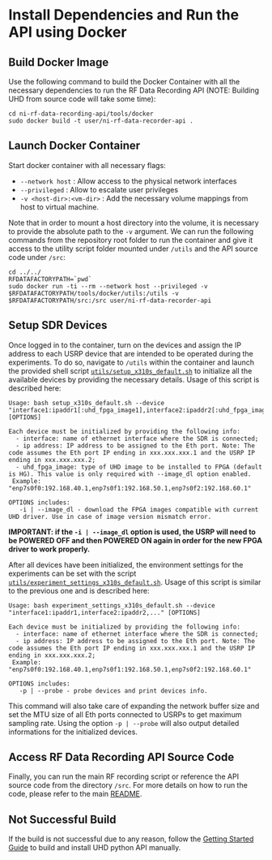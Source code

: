 # Install Dependencies and Run the API using Docker
## Build Docker Image
Use the following command to build the Docker Container with all the necessary dependencies to run the RF Data Recording API (NOTE: Building UHD from source code will take some time):
```
cd ni-rf-data-recording-api/tools/docker
sudo docker build -t user/ni-rf-data-recorder-api .
```
## Launch Docker Container
Start docker container with all necessary flags:
* `--network host` : Allow access to the physical network interfaces
* `--privileged` : Allow to escalate user privileges
* `-v <host-dir>:<vm-dir>` : Add the necessary volume mappings from host to virtual machine.

Note that in order to mount a host directory into the volume, it is necessary to provide the absolute path to the `-v` argument. We can run the following commands from the repository root folder to run the container and give it access to the utility script folder mounted under `/utils` and the API source code under `/src`:
```
cd ../../
RFDATAFACTORYPATH=`pwd`
sudo docker run -ti --rm --network host --privileged -v $RFDATAFACTORYPATH/tools/docker/utils:/utils -v $RFDATAFACTORYPATH/src:/src user/ni-rf-data-recorder-api
```

## Setup SDR Devices
Once logged in to the container, turn on the devices and assign the IP address to each USRP device that are intended to be operated during the experiments. To do so, navigate to `/utils` within the container and launch the provided shell script [`utils/setup_x310s_default.sh`](utils/setup_x310s_default.sh) to initialize all the available devices by providing the necessary details. Usage of this script is described here:
```
Usage: bash setup_x310s_default.sh --device "interface1:ipaddr1[:uhd_fpga_image1],interface2:ipaddr2[:uhd_fpga_image2],..." [OPTIONS]

Each device must be initialized by providing the following info:
  - interface: name of ethernet interface where the SDR is connected;
  - ip address: IP address to be assigned to the Eth port. Note: The code assumes the Eth port IP ending in xxx.xxx.xxx.1 and the USRP IP ending in xxx.xxx.xxx.2;
  - uhd_fpga_image: type of UHD image to be installed to FPGA (default is HG). This value is only required with --image_dl option enabled.
 Example: "enp7s0f0:192.168.40.1,enp7s0f1:192.168.50.1,enp7s0f2:192.168.60.1"

OPTIONS includes:
   -i | --image_dl - download the FPGA images compatible with current UHD driver. Use in case of image version mismatch error.
```
**IMPORTANT: if the `-i | --image_dl` option is used, the USRP will need to be POWERED OFF and then POWERED ON again in order for the new FPGA driver to work properly.**

After all devices have been initialized, the environment settings for the experiments can be set with the script [`utils/experiment_settings_x310s_default.sh`](utils/experiment_settings_x310s_default.sh). Usage of this script is similar to the previous one and is described here:
```
Usage: bash experiment_settings_x310s_default.sh --device "interface1:ipaddr1,interface2:ipaddr2,..." [OPTIONS]

Each device must be initialized by providing the following info:
  - interface: name of ethernet interface where the SDR is connected;
  - ip address: IP address to be assigned to the Eth port. Note: The code assumes the Eth port IP ending in xxx.xxx.xxx.1 and the USRP IP ending in xxx.xxx.xxx.2;
 Example: "enp7s0f0:192.168.40.1,enp7s0f1:192.168.50.1,enp7s0f2:192.168.60.1"

OPTIONS includes:
   -p | --probe - probe devices and print devices info.
```

This command will also take care of expanding the network buffer size and set the MTU size of all Eth ports connected to USRPs to get maximum sampling rate. Using the option `-p | --probe` will also output detailed informations for the initialized devices.

## Access RF Data Recording API Source Code
Finally, you can run the main RF recording script or reference the API source code from the directory `/src`. For more details on how to run the code, please refer to the main [README](../../README.md).

## Not Successful Build 
If the build is not successful due to any reason, follow the [Getting Started Guide](../../docs/Getting_Started_Guide_of_NI_RF_Data_Recording_API.pdf) to build and install UHD python API manually.
